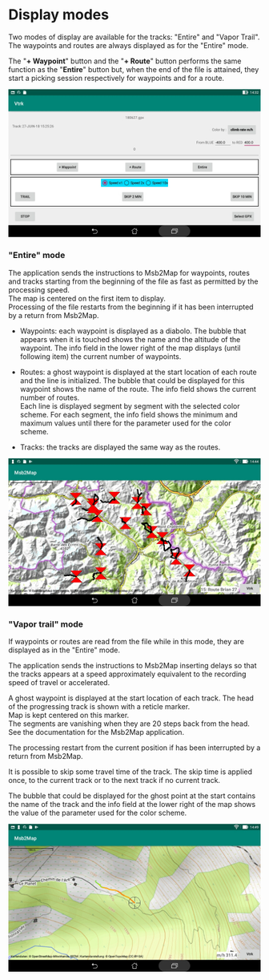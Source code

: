 # Display modes

Two modes of display are available for the tracks: "Entire" and "Vapor Trail".
The waypoints and routes are always displayed as for the "Entire" mode.

The "**+ Waypoint**" button and the "**+ Route**" button performs the
same function as the "**Entire**" button but, when the end of the file
is attained, they start a picking session respectively for waypoints
and for a route.

![Menu](Gallery/Menu.jpg)

### "Entire" mode

The application sends the instructions to Msb2Map for waypoints, routes
and tracks starting from the beginning of the file as fast as
permitted by the processing speed.  
The map is centered on the first item to display.  
Processing of the file restarts from the beginning if it has
been interrupted by a return from Msb2Map.

+ Waypoints: each waypoint is displayed as a diabolo. The bubble that
 appears when it is touched shows the name and the altitude of the
 waypoint. The info field in the lower right of the map displays
 (until following item) the current number of waypoints.

+ Routes: a ghost waypoint is displayed at the start location of each
 route and the line is initialized. The bubble that could be displayed
 for this waypoint shows the name of the route. 
 The info field shows the current number of routes.  
 Each line is displayed segment by segment with the
 selected color scheme. For each segment, the info field shows the
 minimum and maximum values until there for the parameter used
 for the color scheme.

+ Tracks: the tracks are displayed the same way as the routes.

![Routes](Gallery/Routes.jpg)


### "Vapor trail" mode

If waypoints or routes are read from the file while in this mode,
they are displayed as in the "Entire" mode.  

The application sends the instructions to Msb2Map inserting
delays so that the tracks appears at a speed approximately equivalent to the recording
speed of travel or accelerated.

A ghost waypoint is displayed at the start location of each
track. The head of the progressing track is shown with a reticle marker.  
Map is kept centered on this marker.  
The segments are vanishing when they are 20 steps back from the head.
See the documentation for the Msb2Map application.

The processing restart from the current position if has been
interrupted by a return from Msb2Map.

It is possible to skip some travel time of the track. The skip time
is applied once, to the current track or to the next track if no
current track.

The bubble that could be displayed for the ghost point at the start
contains the name of the track and
the info field at the lower right of the map shows the value of the
parameter used for the color scheme.

![Trail](Gallery/Trail.jpg)


